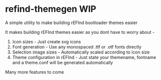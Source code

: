 # refind-themegen WIP
A simple utility to make building rEFInd bootloader themes easier

It makes building rEFInd themes easier as you dont have to worry about -
1. Icon sizes - Just create svg icons
2. Font generation - Use any monospaced .ttf or .otf fonts directly
3. Selection image sizes - Automatically scaled according to icon size
4. Theme configuration in rEFInd - Just state your themename, fontname and a theme.conf will be generated automatically

Many more features to come
